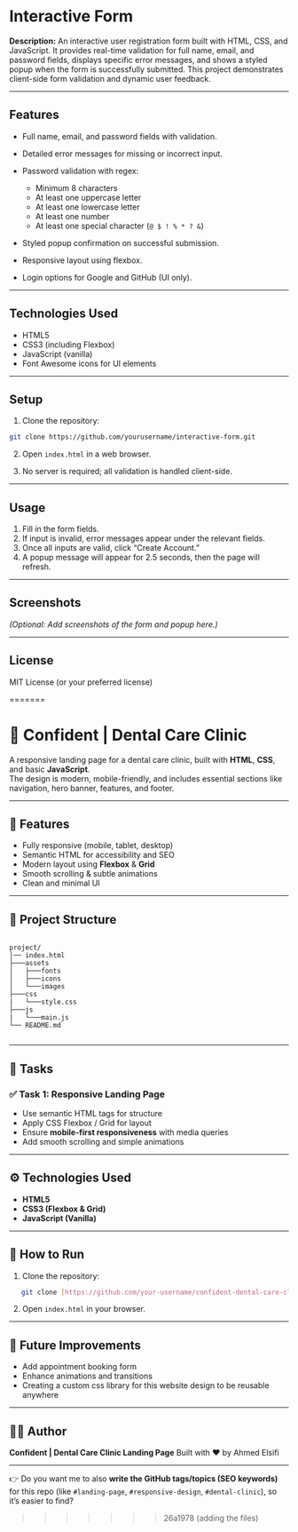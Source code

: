 # **Interactive Form**

**Description:**
An interactive user registration form built with HTML, CSS, and JavaScript. It provides real-time validation for full name, email, and password fields, displays specific error messages, and shows a styled popup when the form is successfully submitted. This project demonstrates client-side form validation and dynamic user feedback.

---

## **Features**

* Full name, email, and password fields with validation.
* Detailed error messages for missing or incorrect input.
* Password validation with regex:

  * Minimum 8 characters
  * At least one uppercase letter
  * At least one lowercase letter
  * At least one number
  * At least one special character (`@ $ ! % * ? &`)
* Styled popup confirmation on successful submission.
* Responsive layout using flexbox.
* Login options for Google and GitHub (UI only).

---

## **Technologies Used**

* HTML5
* CSS3 (including Flexbox)
* JavaScript (vanilla)
* Font Awesome icons for UI elements

---

## **Setup**

1. Clone the repository:

```bash
git clone https://github.com/yourusername/interactive-form.git
```

2. Open `index.html` in a web browser.

3. No server is required; all validation is handled client-side.

---

## **Usage**

1. Fill in the form fields.
2. If input is invalid, error messages appear under the relevant fields.
3. Once all inputs are valid, click “Create Account.”
4. A popup message will appear for 2.5 seconds, then the page will refresh.

---

## **Screenshots**

*(Optional: Add screenshots of the form and popup here.)*

---

## **License**

MIT License (or your preferred license)

=======
# 🦷 Confident | Dental Care Clinic

A responsive landing page for a dental care clinic, built with **HTML**, **CSS**, and basic **JavaScript**.  
The design is modern, mobile-friendly, and includes essential sections like navigation, hero banner, features, and footer.

---

## 🚀 Features
- Fully responsive (mobile, tablet, desktop)
- Semantic HTML for accessibility and SEO
- Modern layout using **Flexbox** & **Grid**
- Smooth scrolling & subtle animations
- Clean and minimal UI

---

## 📂 Project Structure
```

project/
│── index.html
├───assets
│   ├───fonts
│   ├───icons
│   └───images
├───css
|   └───style.css
├───js
|   └───main.js
└── README.md


```

---

## 📌 Tasks
### ✅ Task 1: Responsive Landing Page
- Use semantic HTML tags for structure  
- Apply CSS Flexbox / Grid for layout  
- Ensure **mobile-first responsiveness** with media queries  
- Add smooth scrolling and simple animations  

---

## ⚙️ Technologies Used
- **HTML5**
- **CSS3 (Flexbox & Grid)**
- **JavaScript (Vanilla)**

---


## 🔧 How to Run
1. Clone the repository:
```bash
   git clone [https://github.com/your-username/confident-dental-care-clinic.git](https://github.com/AhmedElsifi/Confident-Dental-Care-Clinic.git)
```

2. Open `index.html` in your browser.

---

## 🌟 Future Improvements

* Add appointment booking form
* Enhance animations and transitions
* Creating a custom css library for this website design to be reusable anywhere

---

## 👨‍💻 Author

**Confident | Dental Care Clinic Landing Page**
Built with ❤️ by Ahmed Elsifi


---

👉 Do you want me to also **write the GitHub tags/topics (SEO keywords)** for this repo (like `#landing-page`, `#responsive-design`, `#dental-clinic`), so it’s easier to find?
>>>>>>> 26a1978 (adding the files)

